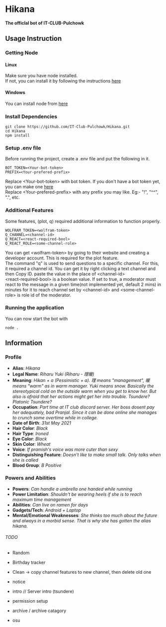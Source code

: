 # Hikana

**The officlal bot of IT-CLUB-Pulchowk**

## Usage Instruction

### Getting Node

#### Linux

Make sure you have node installed.  
If not, you can install it by following the instructions [here](https://nodejs.org/en/download/package-manager/)

#### Windows

You can install node from [here](https://nodejs.org/en/download/)

### Install Dependencies

```
git clone https://github.com/IT-Club-Pulchowk/Hikana.git
cd Hikana
npm install
```

### Setup .env file

Before running the project, create a .env file and put the following in it.

```
BOT_TOKEN=<Your-bot-token>
PREFIX=<Your-prefered-prefix>
```

Replace \<Your-bot-token\> with bot token. If you don't have a bot token yet, you can make one [here](https://discord.com/developers/applications)  
Replace \<Your-prefered-prefix\> with any prefix you may like. Eg:- "!", "^^", ".", etc.

### Additional Features

Some features, (plot, q) required additional information to function properly.

```
WOLFRAM_TOKEN=<wolfram-token>
Q_CHANNEL=<channel-id>
Q_REACT=<react-required-bool>
Q_REACT_ROLE=<some-channel-role>
```

You can get \<wolfram-token\> by going to their website and creating a developer account. This is required for the plot feature.  
The command "q" is used to send questions to a specific channel. For this, it required a channel id. You can get it by right clicking a text channel and then Copy ID. paste the value in the place of \<channel-id\>    
\<react-required-bool\> is a boolean value. If set to true, a moderator must react to the message in a given time<react-time>(not implemented yet, default 2 mins) in minutes for it to reach channel set by \<channel-id\> and \<some-channel-role\> is role id of the moderator.  


### Running the application

You can now start the bot with

```
node .
```

## Information

### Profile

- **Alias**: _Hikana_
- **Legal Name**: _Riharu Yuki (Riharu - 理暖)_
- **Meaning**: _Hikan + a (Pessimistic + a). 理 means "management", 暖 means "warm" as in warm manager. Yuki means snow. Basically the stereotypical cold on the outside warm when you get to know her. But also is afraid that her actions might get her into trouble. Tsundere? Platonic Tsundere?_
- **Occupation**: _Part time at IT club discord server. Her boss dosent pay her adequately, bad Pranjal. Since it can be done online she manages to crunch some overtime while in college._
- **Date of Birth**: _31st May 2021_
- **Hair Color**: _Black_
- **Hair Type**: _Ironed_
- **Eye Color**: _Black_
- **Skin Color**: _Wheat_
- **Voice**: _If pramish's voice was more cuter than sexy_
- **Distinguishing Feature**: _Doesn't like to make small talk. Only talks when she is called_
- **Blood Group**: _B Positive_

### Powers and Abilities

- **Powers**: _Can handle a umbrella one handed while running_
- **Power Limitation**: _Shouldn't be wearing heels if she is to reach maximum time management_
- **Abilities**: _Can live on ramen for days_
- **Gadgets/Tech**: _Android + Laptop_
- **Mental/Emotional Weaknesses**: _She thinks too much about the future and always in a morbid sense. That is why she has gotten the alias hikana._

###### TODO

- Random
- Birthday tracker

- Clean -> copy channel features to new channel, then delete old one
- notice
- intro // Server intro (tsundere)
- permission setup
- archive / archive catagory
- osu
